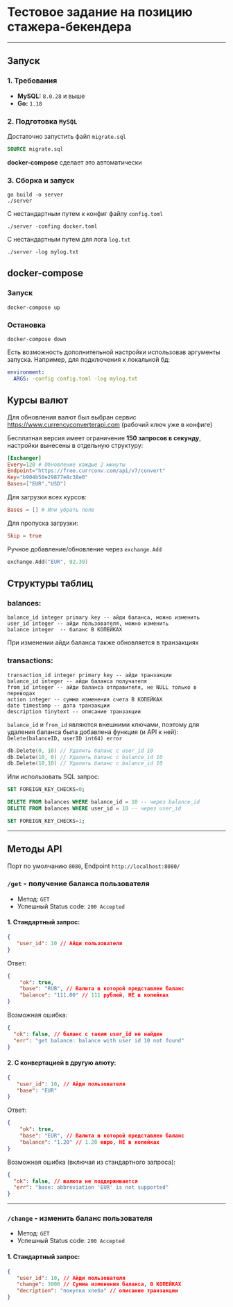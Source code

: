 # Тестовое задание на позицию стажера-бекендера

---

## Запуск

### 1. Требования
* **MySQL:** `8.0.28` и выше
* **Go:** `1.18`


### 2. Подготовка `MySQL`

Достаточно запустить файл `migrate.sql`
```sql
SOURCE migrate.sql
```
**docker-compose** сделает это автоматически

### 3. Сборка и запуск
```shell
go build -o server
./server
```
С нестандартным путем к конфиг файлу `config.toml`
```shell
./server -confing docker.toml
```
С нестандартным путем для лога `log.txt`
```shell
./server -log mylog.txt
```

## docker-compose
### Запуск
```shell
docker-compose up
```
### Остановка
```shell
docker-compose down
```
Есть возможность дополнительной настройки использовав аргументы запуска.
Например, для подключения к локальной бд:
```yaml
environment:
  ARGS: -config config.toml -log mylog.txt
```

## Курсы валют

Для обновления валют был выбран сервис https://www.currencyconverterapi.com (рабочий ключ уже в конфиге)

Бесплатная версия имеет ограничение **150 запросов в секунду**, настройки вынесены в отдельную структуру:
```toml
[Exchanger]
Every=120 # Обновление каждые 2 минуты
Endpoint="https://free.currconv.com/api/v7/convert"
Key="b904b50e29877e8c38e0"
Bases=["EUR","USD"]
```
Для загрузки всех курсов:
```toml
Bases = [] # Или убрать поле
```
Для пропуска загрузки:
```toml
Skip = true
```
Ручное добавление/обновление через `exchange.Add`
```go
exchange.Add("EUR", 92.39)
```
## Структуры таблиц
### balances: 
```mysql
balance_id integer primary key -- айди баланса, можно изменить
user_id integer -- айди пользователя, можно изменить
balance integer  -- баланс В КОПЕЙКАХ
```
При изменении айди баланса также обновляется в транзакциях 
### transactions: 
```mysql
transaction_id integer primary key -- айди транзакции
balance_id integer -- айди баланса получателя
from_id integer -- айди баланса отправителя, не NULL только в переводах
action integer -- сумма изменения счета В КОПЕЙКАХ
date timestamp -- дата транзакции
description tinytext -- описание транзакции
```
`balance_id` и `from_id` являются внешними ключами, поэтому для удаления баланса была добавлена функция (и API к ней): `Delete(balanceID, userID int64) error`
```go
db.Delete(0, 10) // Удалить баланс с user_id 10
db.Delete(10, 0) // Удалить баланс с balance_id 10
db.Delete(10,10) // Удалить баланс с balance_id 10
```
Или использовать SQL запрос:
```sql
SET FOREIGN_KEY_CHECKS=0;

DELETE FROM balances WHERE balance_id = 10 -- через balance_id
DELETE FROM balances WHERE user_id = 10 -- через user_id

SET FOREIGN_KEY_CHECKS=1;
```

---
## Методы API
Порт по умолчанию `8080`, Endpoint `http://localhost:8080/`

### `/get` - получение баланса пользователя
* Метод: `GET`
* Успешный Status code: `200 Accepted`
#### 1. Стандартный запрос:

```json
{
   "user_id": 10 // Айди пользователя
}
```
Ответ:
```json
{
    "ok": true,
    "base": "RUB", // Валюта в которой представлен баланс
    "balance": "111.00" // 111 рублей, НЕ в копейках
}
```
Возможная ошибка:
```json
{
  "ok": false, // баланс с таким user_id не найден
  "err": "get balance: balance with user id 10 not found"
}
```

#### 2. С конвертацией в другую алюту:

```json
{
   "user_id": 10, // Айди пользователя
   "base": "EUR"
}
```
Ответ:
```json
{
    "ok": true,
    "base": "EUR", // Валюта в которой представлен баланс
    "balance": "1.20" // 1.20 евро, НЕ в копейках
}
```
Возможная ошибка (включая из стандартного запроса):
```json
{
  "ok": false, // валюта не поддерживается
  "err": "base: abbreviation 'EUR' is not supported"
}
```
---
### `/change` - изменить баланс пользователя
* Метод: `GET`
* Успешный Status code: `200 Accepted`
#### 1. Стандартный запрос:

```json
{
   "user_id": 10, // Айди пользователя
   "change": 3000 // Сумма изменения баланса, В КОПЕЙКАХ
   "decription": "покупка хлеба" // описание транзакции
}
```
